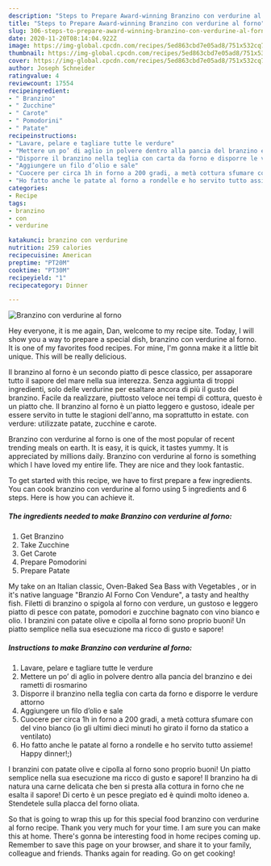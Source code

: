```yaml
---
description: "Steps to Prepare Award-winning Branzino con verdurine al forno"
title: "Steps to Prepare Award-winning Branzino con verdurine al forno"
slug: 306-steps-to-prepare-award-winning-branzino-con-verdurine-al-forno
date: 2020-11-20T08:14:04.922Z
image: https://img-global.cpcdn.com/recipes/5ed863cbd7e05ad8/751x532cq70/branzino-con-verdurine-al-forno-recipe-main-photo.jpg
thumbnail: https://img-global.cpcdn.com/recipes/5ed863cbd7e05ad8/751x532cq70/branzino-con-verdurine-al-forno-recipe-main-photo.jpg
cover: https://img-global.cpcdn.com/recipes/5ed863cbd7e05ad8/751x532cq70/branzino-con-verdurine-al-forno-recipe-main-photo.jpg
author: Joseph Schneider
ratingvalue: 4
reviewcount: 17554
recipeingredient:
- " Branzino"
- " Zucchine"
- " Carote"
- " Pomodorini"
- " Patate"
recipeinstructions:
- "Lavare, pelare e tagliare tutte le verdure"
- "Mettere un po’ di aglio in polvere dentro alla pancia del branzino e dei rametti di rosmarino"
- "Disporre il branzino nella teglia con carta da forno e disporre le verdure attorno"
- "Aggiungere un filo d’olio e sale"
- "Cuocere per circa 1h in forno a 200 gradi, a metà cottura sfumare con del vino bianco (io gli ultimi dieci minuti ho girato il forno da statico a ventilato)"
- "Ho fatto anche le patate al forno a rondelle e ho servito tutto assieme! Happy dinner!;)"
categories:
- Recipe
tags:
- branzino
- con
- verdurine

katakunci: branzino con verdurine 
nutrition: 259 calories
recipecuisine: American
preptime: "PT20M"
cooktime: "PT30M"
recipeyield: "1"
recipecategory: Dinner

---
```



![Branzino con verdurine al forno](https://img-global.cpcdn.com/recipes/5ed863cbd7e05ad8/751x532cq70/branzino-con-verdurine-al-forno-recipe-main-photo.jpg)

Hey everyone, it is me again, Dan, welcome to my recipe site. Today, I will show you a way to prepare a special dish, branzino con verdurine al forno. It is one of my favorites food recipes. For mine, I'm gonna make it a little bit unique. This will be really delicious.

Il branzino al forno è un secondo piatto di pesce classico, per assaporare tutto il sapore del mare nella sua interezza. Senza aggiunta di troppi ingredienti, solo delle verdurine per esaltare ancora di più il gusto del branzino. Facile da realizzare, piuttosto veloce nei tempi di cottura, questo è un piatto che. Il branzino al forno è un piatto leggero e gustoso, ideale per essere servito in tutte le stagioni dell&#39;anno, ma soprattutto in estate. con verdure: utilizzate patate, zucchine e carote.

Branzino con verdurine al forno is one of the most popular of recent trending meals on earth. It is easy, it is quick, it tastes yummy. It is appreciated by millions daily. Branzino con verdurine al forno is something which I have loved my entire life. They are nice and they look fantastic.


To get started with this recipe, we have to first prepare a few ingredients. You can cook branzino con verdurine al forno using 5 ingredients and 6 steps. Here is how you can achieve it.

<!--inarticleads1-->

##### The ingredients needed to make Branzino con verdurine al forno:

1. Get  Branzino
1. Take  Zucchine
1. Get  Carote
1. Prepare  Pomodorini
1. Prepare  Patate


My take on an Italian classic, Oven-Baked Sea Bass with Vegetables , or in it&#39;s native language &#34;Branzio Al Forno Con Vendure&#34;, a tasty and healthy fish. Filetti di branzino o spigola al forno con verdure, un gustoso e leggero piatto di pesce con patate, pomodori e zucchine bagnato con vino bianco e olio. I branzini con patate olive e cipolla al forno sono proprio buoni! Un piatto semplice nella sua esecuzione ma ricco di gusto e sapore! 

<!--inarticleads2-->

##### Instructions to make Branzino con verdurine al forno:

1. Lavare, pelare e tagliare tutte le verdure
1. Mettere un po’ di aglio in polvere dentro alla pancia del branzino e dei rametti di rosmarino
1. Disporre il branzino nella teglia con carta da forno e disporre le verdure attorno
1. Aggiungere un filo d’olio e sale
1. Cuocere per circa 1h in forno a 200 gradi, a metà cottura sfumare con del vino bianco (io gli ultimi dieci minuti ho girato il forno da statico a ventilato)
1. Ho fatto anche le patate al forno a rondelle e ho servito tutto assieme! Happy dinner!;)


I branzini con patate olive e cipolla al forno sono proprio buoni! Un piatto semplice nella sua esecuzione ma ricco di gusto e sapore! Il branzino ha di natura una carne delicata che ben si presta alla cottura in forno che ne esalta il sapore! Di certo è un pesce pregiato ed è quindi molto ideneo a. Stendetele sulla placca del forno oliata. 

So that is going to wrap this up for this special food branzino con verdurine al forno recipe. Thank you very much for your time. I am sure you can make this at home. There's gonna be interesting food in home recipes coming up. Remember to save this page on your browser, and share it to your family, colleague and friends. Thanks again for reading. Go on get cooking!

